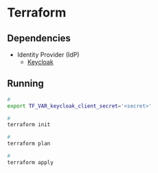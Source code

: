 # Terraform

<!--
https://github.com/hashicorp/learn-boundary-azure-sql-database
-->

## Dependencies

- Identity Provider (IdP)
  - [Keycloak](/keycloak/terraform/README.md)

## Running

```sh
#
export TF_VAR_keycloak_client_secret='<secret>'

#
terraform init

#
terraform plan

#
terraform apply
```
